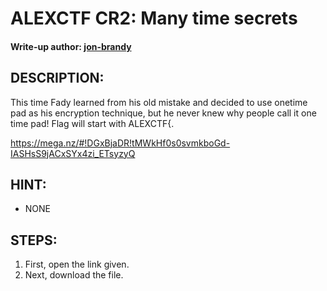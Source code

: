 # ALEXCTF CR2: Many time secrets
#### Write-up author: [jon-brandy](https://github.com/jon-brandy)
## DESCRIPTION:
This time Fady learned from his old mistake and decided to use onetime pad as his encryption technique, but he never knew why people call it one time pad! Flag will start with ALEXCTF{.

https://mega.nz/#!DGxBjaDR!tMWkHf0s0svmkboGd-IASHsS9jACxSYx4zi_ETsyzyQ

## HINT:
- NONE
## STEPS:
1. First, open the link given.
2. Next, download the file.


